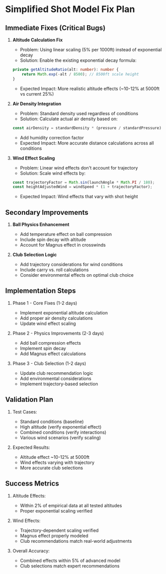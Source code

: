 # Simplified Shot Model Fix Plan

## Immediate Fixes (Critical Bugs)

1. **Altitude Calculation Fix**
   - Problem: Using linear scaling (5% per 1000ft) instead of exponential decay
   - Solution: Enable the existing exponential decay formula:
   ```typescript
   private getAltitudeRatio(alt: number): number {
       return Math.exp(-alt / 8500); // 8500ft scale height
   }
   ```
   - Expected Impact: More realistic altitude effects (~10-12% at 5000ft vs current 25%)

2. **Air Density Integration**
   - Problem: Standard density used regardless of conditions
   - Solution: Calculate actual air density based on:
   ```typescript
   const airDensity = standardDensity * (pressure / standardPressure) * (standardTemp / temp);
   ```
   - Add humidity correction factor
   - Expected Impact: More accurate distance calculations across all conditions

3. **Wind Effect Scaling**
   - Problem: Linear wind effects don't account for trajectory
   - Solution: Scale wind effects by:
   ```typescript
   const trajectoryFactor = Math.sin(launchAngle * Math.PI / 180);
   const heightAdjustedWind = windSpeed * (1 + trajectoryFactor);
   ```
   - Expected Impact: Wind effects that vary with shot height

## Secondary Improvements

1. **Ball Physics Enhancement**
   - Add temperature effect on ball compression
   - Include spin decay with altitude
   - Account for Magnus effect in crosswinds

2. **Club Selection Logic**
   - Add trajectory considerations for wind conditions
   - Include carry vs. roll calculations
   - Consider environmental effects on optimal club choice

## Implementation Steps

1. Phase 1 - Core Fixes (1-2 days)
   - Implement exponential altitude calculation
   - Add proper air density calculations
   - Update wind effect scaling

2. Phase 2 - Physics Improvements (2-3 days)
   - Add ball compression effects
   - Implement spin decay
   - Add Magnus effect calculations

3. Phase 3 - Club Selection (1-2 days)
   - Update club recommendation logic
   - Add environmental considerations
   - Implement trajectory-based selection

## Validation Plan

1. Test Cases:
   - Standard conditions (baseline)
   - High altitude (verify exponential effect)
   - Combined conditions (verify interactions)
   - Various wind scenarios (verify scaling)

2. Expected Results:
   - Altitude effect ~10-12% at 5000ft
   - Wind effects varying with trajectory
   - More accurate club selections

## Success Metrics

1. Altitude Effects:
   - Within 2% of empirical data at all tested altitudes
   - Proper exponential scaling verified

2. Wind Effects:
   - Trajectory-dependent scaling verified
   - Magnus effect properly modeled
   - Club recommendations match real-world adjustments

3. Overall Accuracy:
   - Combined effects within 5% of advanced model
   - Club selections match expert recommendations